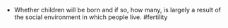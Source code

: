 - Whether children will be born and if so, how many, is largely a result of the social environment in which people live.
#fertility